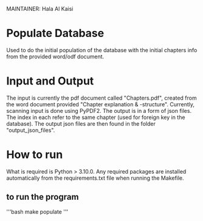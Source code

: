 MAINTAINER: Hala Al Kaisi

# Populate Database 

Used to do the initial population of the database with the initial chapters info from the provided word/odf document.

# Input and Output

The input is currently the pdf document called "Chapters.pdf", created from the word document provided "Chapter explanation & -structure". Currently, scanning input is done using PyPDF2.
The output is in a form of json files. The index in each refer to the same chapter (used for foreign key in the database). The output json files are then found in the folder "output_json_files".

# How to run

What is required is Python > 3.10.0. Any required packages are installed automatically from the requirements.txt file when running the Makefile.

## to run the program

'''bash
make populate
'''